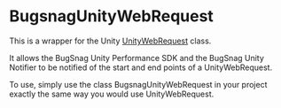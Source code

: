 # BugsnagUnityWebRequest

This is a wrapper for the Unity [UnityWebRequest](https://docs.unity3d.com/ScriptReference/Networking.UnityWebRequest.html) class.

It allows the BugSnag Unity Performance SDK and the BugSnag Unity Notifier to be notified of the start and end points of a UnityWebRequest.

To use, simply use the class BugsnagUnityWebRequest in your project exactly the same way you would use UnityWebRequest.